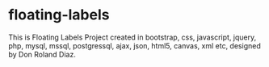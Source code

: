 # floating-labels
This is Floating Labels Project created in bootstrap, css, javascript, jquery, php, mysql, mssql, postgressql, ajax, json, html5, canvas, xml etc, designed by Don Roland Diaz.
